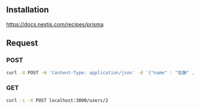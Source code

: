 ## Installation
https://docs.nestjs.com/recipes/prisma

## Request
### POST
```bash
curl -X POST -H 'Content-Type: application/json' -d '{"name" : "佐藤" , "email" : "sato@example.com"}' localhost:3000/users
```

### GET
```bash
curl -i -X POST localhost:3000/users/2
```
